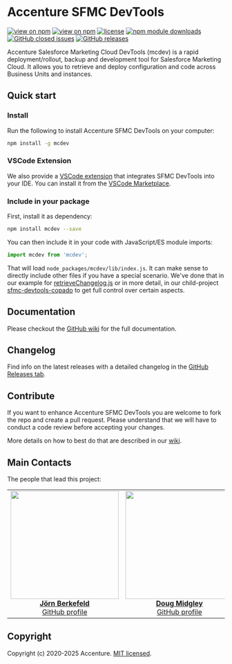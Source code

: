 # Accenture SFMC DevTools

[![view on npm](https://badgen.net/github/release/Accenture/sfmc-devtools)](https://www.npmjs.org/package/mcdev)
[![view on npm](https://badgen.net/npm/node/mcdev)](https://www.npmjs.org/package/mcdev)
[![license](https://badgen.net/npm/license/mcdev)](https://www.npmjs.org/package/mcdev)
[![npm module downloads](https://badgen.net/npm/dt/mcdev)](https://www.npmjs.org/package/mcdev)
[![GitHub closed issues](https://badgen.net/github/closed-issues/Accenture/sfmc-devtools)](https://github.com/Accenture/sfmc-devtools/issues?q=is%3Aissue+is%3Aclosed)
[![GitHub releases](https://badgen.net/github/releases/Accenture/sfmc-devtools)](https://github.com/Accenture/sfmc-devtools/releases)

Accenture Salesforce Marketing Cloud DevTools (mcdev) is a rapid deployment/rollout, backup and development tool for Salesforce Marketing Cloud. It allows you to retrieve and deploy configuration and code across Business Units and instances.

## Quick start

### Install

Run the following to install Accenture SFMC DevTools on your computer:

```bash
npm install -g mcdev
```

### VSCode Extension

We also provide a [VSCode extension](https://marketplace.visualstudio.com/items?itemName=Accenture-oss.sfmc-devtools-vscode) that integrates SFMC DevTools into your IDE. You can install it from the [VSCode Marketplace](https://marketplace.visualstudio.com/items?itemName=Accenture-oss.sfmc-devtools-vscode).

### Include in your package

First, install it as dependency:

```bash
npm install mcdev --save
```

You can then include it in your code with JavaScript/ES module imports:

```javascript
import mcdev from 'mcdev';
```

That will load `node_packages/mcdev/lib/index.js`. It can make sense to directly include other files if you have a special scenario. We've done that in our example for [retrieveChangelog.js](https://github.com/Accenture/sfmc-devtools/blob/main/lib/retrieveChangelog.js) or in more detail, in our child-project [sfmc-devtools-copado](https://github.com/Accenture/sfmc-devtools-copado) to get full control over certain aspects.

## Documentation

Please checkout the [GitHub wiki](https://github.com/Accenture/sfmc-devtools/wiki) for the full documentation.

## Changelog

Find info on the latest releases with a detailed changelog in the [GitHub Releases tab](https://github.com/Accenture/sfmc-devtools/releases).

## Contribute

If you want to enhance Accenture SFMC DevTools you are welcome to fork the repo and create a pull request. Please understand that we will have to conduct a code review before accepting your changes.

More details on how to best do that are described in our [wiki](https://github.com/Accenture/sfmc-devtools/wiki/10.-Contribute).

## Main Contacts

The people that lead this project:

<table><tbody><tr><td align="center" valign="top" width="11%">
<a href="https://www.linkedin.com/in/joernberkefeld/">
<img src="https://github.com/JoernBerkefeld.png" width="250" height="250"><br />
<b>Jörn Berkefeld</b>
</a><br>
<a href="https://github.com/JoernBerkefeld">GitHub profile</a>
</td><td align="center" valign="top" width="11%">
<a href="https://www.linkedin.com/in/douglasmidgley/">
<img src="https://github.com/DougMidgley.png" width="250" height="250"><br />
<b>Doug Midgley</b>
</a><br>
<a href="https://github.com/DougMidgley">GitHub profile</a>
</td></tr></tbody></table>

## Copyright

Copyright (c) 2020-2025 Accenture. [MIT licensed](https://github.com/Accenture/sfmc-devtools/blob/main/LICENSE).
